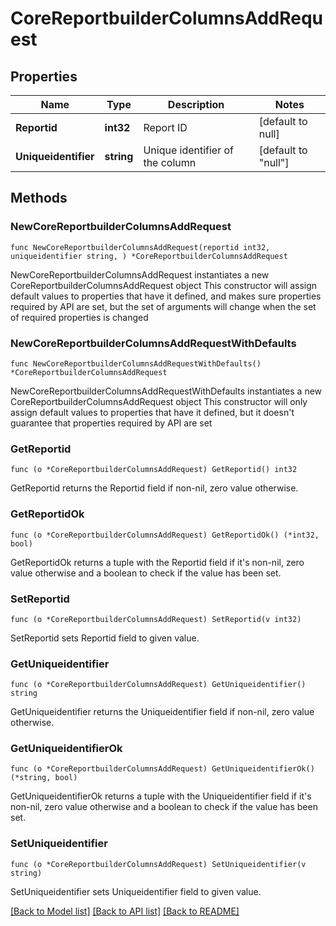 # CoreReportbuilderColumnsAddRequest

## Properties

Name | Type | Description | Notes
------------ | ------------- | ------------- | -------------
**Reportid** | **int32** | Report ID | [default to null]
**Uniqueidentifier** | **string** | Unique identifier of the column | [default to "null"]

## Methods

### NewCoreReportbuilderColumnsAddRequest

`func NewCoreReportbuilderColumnsAddRequest(reportid int32, uniqueidentifier string, ) *CoreReportbuilderColumnsAddRequest`

NewCoreReportbuilderColumnsAddRequest instantiates a new CoreReportbuilderColumnsAddRequest object
This constructor will assign default values to properties that have it defined,
and makes sure properties required by API are set, but the set of arguments
will change when the set of required properties is changed

### NewCoreReportbuilderColumnsAddRequestWithDefaults

`func NewCoreReportbuilderColumnsAddRequestWithDefaults() *CoreReportbuilderColumnsAddRequest`

NewCoreReportbuilderColumnsAddRequestWithDefaults instantiates a new CoreReportbuilderColumnsAddRequest object
This constructor will only assign default values to properties that have it defined,
but it doesn't guarantee that properties required by API are set

### GetReportid

`func (o *CoreReportbuilderColumnsAddRequest) GetReportid() int32`

GetReportid returns the Reportid field if non-nil, zero value otherwise.

### GetReportidOk

`func (o *CoreReportbuilderColumnsAddRequest) GetReportidOk() (*int32, bool)`

GetReportidOk returns a tuple with the Reportid field if it's non-nil, zero value otherwise
and a boolean to check if the value has been set.

### SetReportid

`func (o *CoreReportbuilderColumnsAddRequest) SetReportid(v int32)`

SetReportid sets Reportid field to given value.


### GetUniqueidentifier

`func (o *CoreReportbuilderColumnsAddRequest) GetUniqueidentifier() string`

GetUniqueidentifier returns the Uniqueidentifier field if non-nil, zero value otherwise.

### GetUniqueidentifierOk

`func (o *CoreReportbuilderColumnsAddRequest) GetUniqueidentifierOk() (*string, bool)`

GetUniqueidentifierOk returns a tuple with the Uniqueidentifier field if it's non-nil, zero value otherwise
and a boolean to check if the value has been set.

### SetUniqueidentifier

`func (o *CoreReportbuilderColumnsAddRequest) SetUniqueidentifier(v string)`

SetUniqueidentifier sets Uniqueidentifier field to given value.



[[Back to Model list]](../README.md#documentation-for-models) [[Back to API list]](../README.md#documentation-for-api-endpoints) [[Back to README]](../README.md)


